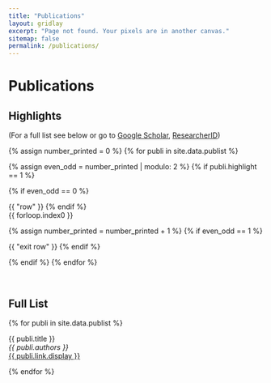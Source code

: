 ```yaml
---
title: "Publications"
layout: gridlay
excerpt: "Page not found. Your pixels are in another canvas."
sitemap: false
permalink: /publications/
---
```


# Publications

## Highlights

(For a full list see below or go to <a href="https://scholar.google.ch/citations?user=TqxYWZsAAAAJ">Google Scholar</a>, <a href="https://www.researcherid.com/rid/D-7763-2012">ResearcherID</a>)

{% assign number_printed = 0 %}
{% for publi in site.data.publist %}

{% assign even_odd = number_printed | modulo: 2 %}
{% if publi.highlight == 1 %}

{% if even_odd == 0 %}
<div class="row">
{{ "row" }}
{% endif %}

<div class="col-sm-6 clearfix">
 <div class="well">
  {{ forloop.index0 }}
 </div>
</div>

{% assign number_printed = number_printed + 1 %}
{% if even_odd == 1 %}
</div>
{{ "exit row" }}
{% endif %}

{% endif %}
{% endfor %}

<p> &nbsp; </p>





## Full List

{% for publi in site.data.publist %}

  {{ publi.title }} <br />
  <em>{{ publi.authors }} </em><br /><a href="{{ publi.link.url }}">{{ publi.link.display }}</a>

{% endfor %}

